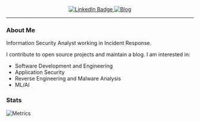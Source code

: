 <div id="badges" align="center">
    <a href="https://www.linkedin.com/in/morgen-malinoski">
        <img src="https://img.shields.io/badge/LinkedIn-blue?style=for-the-badge&logo=linkedin&logoColor=white" alt="LinkedIn Badge"/>
    </a>
    <a href="https://morgenm.github.io/">
        <img src="https://img.shields.io/badge/Blog-purple?style=for-the-badge" alt="Blog"/>
    </a>
</div>
<div id="views" align="center">
    <img src="https://komarev.com/ghpvc/?username=morgenm&style=for-the-badge&color=blue" alt=""/>
</div>

---

### About Me

Information Security Analyst working in Incident Response.

I contribute to open source projects and maintain a blog. 
I am interested in:
- Software Development and Engineering
- Application Security
- Reverse Engineering and Malware Analysis
- ML/AI

### Stats
![Metrics](https://metrics.lecoq.io/morgenm?template=classic&repositories.skipped=scripts.irssi.org&lines=1&notable=1&languages=1&achievements=1&base=header%2C%20activity%2C%20community%2C%20repositories%2C%20metadata&base.indepth=false&base.hireable=false&base.skip=false&languages=false&languages.ignored=html%2C%20css%2C%20scss&languages.skipped=joe-bb%2Cal-folio%2Cxrumpp%2Cmorgenm.github.io&languages.limit=8&languages.threshold=0%25&languages.other=false&languages.colors=github&languages.sections=most-used&languages.indepth=false&languages.analysis.timeout=15&languages.analysis.timeout.repositories=7.5&languages.categories=markup%2C%20programming&languages.recent.categories=markup%2C%20programming&languages.recent.load=300&languages.recent.days=14&lines=false&lines.skipped=joe-bb%2Cal-folio%2Cxrumpp%2Cmorgenm.github.io&lines.sections=base&lines.repositories.limit=4&lines.history.limit=1&achievements=false&achievements.threshold=B&achievements.secrets=true&achievements.display=detailed&achievements.limit=0&notable=false&notable.from=organization&notable.repositories=false&notable.indepth=false&notable.types=commit&notable.self=false&config.timezone=America%2FChicago)